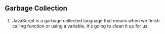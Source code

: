 ## Garbage Collection

1. JavaScript is a garbage collected language that means when we finish calling function or using a variable, it's going to clean it up for us.

